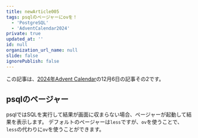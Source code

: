```yaml
---
title: newArticle005
tags: psqlのページャーにovを！
  - 'PostgreSQL'
  - 'AdventCalendar2024'
private: true
updated_at: ''
id: null
organization_url_name: null
slide: false
ignorePublish: false
---
```

この記事は、[2024年Advent Calendar](https://qiita.com/advent-calendar/2024/postgresql)の12月6日の記事その2です。

## psqlのページャー

psqlではSQLを実行して結果が画面に収まらない場合、ページャーが起動して結果を表示します。
デフォルトのページャーは`less`ですが、`ov`を使うことで、`less`の代わりに`ov`を使うことができます。
